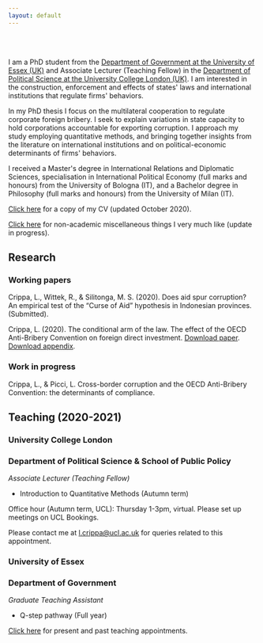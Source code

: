 ```yaml
---
layout: default
---
```

<br><br>

I am a PhD student from the [Department of Government at the University of Essex (UK)](https://www.essex.ac.uk/departments/government) and Associate Lecturer (Teaching Fellow) in the [Department of Political Science at the University College London (UK)](https://www.ucl.ac.uk/political-science/). I am interested in the construction, enforcement and effects of states' laws and international institutions that regulate firms' behaviors.

In my PhD thesis I focus on the multilateral cooperation to regulate corporate foreign bribery. I seek to explain variations in state capacity to hold corporations accountable for exporting corruption. I approach my study employing quantitative methods, and bringing together insights from the literature on international institutions and on political-economic determinants of firms' behaviors.

I received a Master's degree in International Relations and Diplomatic Sciences, specialisation in International Political Economy (full marks and honours) from the University of Bologna (IT), and a Bachelor degree in Philosophy (full marks and honours) from the University of Milan (IT).

[Click here](assets/LorenzoCrippa_CV_2020_10_06.pdf) for a copy of my CV (updated October 2020). 

[Click here](https://lorenzo-crippa.github.io/Miscellaneous) for non-academic miscellaneous things I very much like (update in progress).


## Research
### Working papers
Crippa, L., Wittek, R., & Silitonga, M. S. (2020). Does aid spur corruption? An empirical test of the “Curse of Aid” hypothesis in Indonesian provinces. (Submitted).

Crippa, L. (2020). The conditional arm of the law. The effect of the OECD Anti-Bribery Convention on foreign direct investment. [Download paper](https://github.com/lorenzo-crippa/wp/blob/main/conditional_arm/docs/conditional_arm.pdf). [Download appendix](https://github.com/lorenzo-crippa/wp/blob/main/conditional_arm/docs/conditional_arm_appendix.pdf).

### Work in progress
Crippa, L., & Picci, L. Cross-border corruption and the OECD Anti-Bribery Convention: the determinants of compliance.

## Teaching (2020-2021)
### University College London
### Department of Political Science & School of Public Policy

_Associate Lecturer (Teaching Fellow)_

- Introduction to Quantitative Methods (Autumn term)

Office hour (Autumn term, UCL): Thursday 1-3pm, virtual. Please set up meetings on UCL Bookings.

Please contact me at [l.crippa@ucl.ac.uk](mailto:l.crippa@ucl.ac.uk) for queries related to this appointment.

### University of Essex
### Department of Government

_Graduate Teaching Assistant_

- Q-step pathway (Full year)

[Click here](https://lorenzo-crippa.github.io/Teaching) for present and past teaching appointments.
